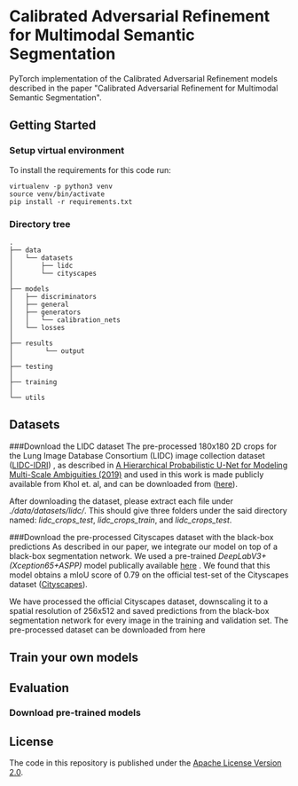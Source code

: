 # Calibrated Adversarial Refinement for Multimodal Semantic Segmentation

PyTorch implementation of the Calibrated Adversarial Refinement models described in the paper "Calibrated Adversarial Refinement for Multimodal Semantic Segmentation".

## Getting Started
### Setup virtual environment
To install the requirements for this code run:
```
virtualenv -p python3 venv
source venv/bin/activate
pip install -r requirements.txt
```

### Directory tree
```
.
├── data
│   └── datasets
│       ├── lidc
│       └── cityscapes
│ 
├── models
│   ├── discriminators
│   ├── general
│   ├── generators
│   │   └── calibration_nets
│   └── losses
│        
├── results
│        └── output
│        
├── testing
│        
├── training
│        
└── utils
```

## Datasets
###Download the LIDC dataset
The pre-processed 180x180 2D crops for the Lung Image Database Consortium (LIDC) image collection dataset 
([LIDC-IDRI](https://wiki.cancerimagingarchive.net/display/Public/LIDC-IDRI))
, as described in 
[A Hierarchical Probabilistic U-Net for Modeling
Multi-Scale Ambiguities (2019)](https://arxiv.org/abs/1905.13077) and used in this work is made publicly available from Khol et. al, and can be downloaded from 
([here](https://console.cloud.google.com/storage/browser/hpunet-data/lidc_crops/)).

After downloading the dataset, please extract each file under *./data/datasets/lidc/*. This should give three folders under the said directory named: *lidc_crops_test*, *lidc_crops_train*, and *lidc_crops_test*.

###Download the pre-processed Cityscapes dataset with the black-box predictions
As described in our paper, we integrate our model on top of a black-box segmentation network. We used a pre-trained *DeepLabV3+(Xception65+ASPP)* model publically available 
[here](https://github.com/nyoki-mtl/pytorch-segmentation)
. We found that this model obtains a mIoU score of 0.79 on the official test-set of the Cityscapes dataset
([Cityscapes](https://www.cityscapes-dataset.com/)).

We have processed the official Cityscapes dataset, downscaling it to a spatial resolution of 256x512 and saved predictions from the black-box segmentation network for every image in the training and validation set. The pre-processed dataset can be downloaded from here
## Train your own models

## Evaluation
### Download pre-trained models

## License
The code in this repository is published under the [Apache License Version 2.0](LICENSE).